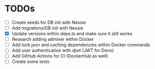 # TODOs
- [ ] Create seeds for DB init with Nessie
- [ ] Add migrations/DB init with Nessie
- [X] Update versions within deps.ts and make sure it still works
- [ ] Research adding adminer within Docker
- [ ] Add lock.json and caching dependencies within Docker commands
- [ ] Add user authentication with djwt (JWT for Deno)
- [ ] Add GitHub Actions for CI (DockerHub as well)
- [ ] Create some tests
